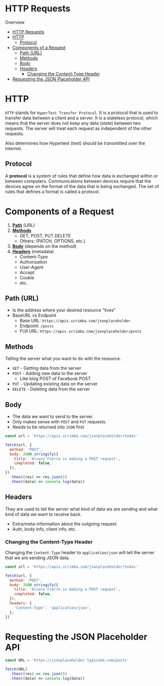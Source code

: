 # HTTP Requests

Overview

- [HTTP Requests](#http-requests)
- [HTTP](#http)
  - [Protocol](#protocol)
- [Components of a Request](#components-of-a-request)
  - [Path (URL)](#path-url)
  - [Methods](#methods)
  - [Body](#body)
  - [Headers](#headers)
    - [Changing the Content-Type Header](#changing-the-content-type-header)
- [Requesting the JSON Placeholder API](#requesting-the-json-placeholder-api)

# HTTP

`HTTP` stands for `HyperText Transfer Protocol`. It is a protocol that is used to transfer data between a client and a server. It is a stateless protocol, which means that the server does not keep any data (state) between two requests. The server will treat each request as independent of the other requests.

Also determines how Hypertext (text) should be transmitted over the internet.

## Protocol

A **protocol** is a system of rules that define how data is exchanged within or between computers. Communications between devices require that the devices agree on the format of the data that is being exchanged. The set of rules that defines a format is called a protocol.

# Components of a Request

1. **[Path](#path-url)** (URL)
2. **[Methods](#methods)**
   - GET, POST, PUT DELETE
   - Others: (PATCH, OPTIONS, etc.)
3. **[Body](#body)** (depends on the method)
4. **[Headers](#headers)** (metadata)
   - Content-Type
   - Authorization
   - User-Agent
   - Accept
   - Cookie
   - etc.

## Path (URL)

- Is the address where your desired resource "lives"
- BaseURL vs Endpoint
  - Base URL: `https://apis.scrimba.com/jsonplaceholder`
  - Endpoint: `/posts`
  - FUll URL: `https://apis.scrimba.com/jsonplaceholder/posts`

## Methods

Telling the server what you want to do with the resource.

- `GET` - Getting data from the server
- `POST` - Adding new data to the server
  - Like blog POST of Facebook POST
- `PUT` - Updating existing data on the server
- `DELETE` - Deleting data from the server

## Body

- The data we want to send to the server.
- Only makes sense with `POST` and `PUT` requests.
- Needs to be returned into `JSON` first

```js
const url = 'https://apis.scrimba.com/jsonplaceholder/todos'

fetch(url, {
  method: 'POST',
  body: JSON.stringify({
    title: 'Alvaro Fierro is making a POST request',
    completed: false,
  }),
})
  .then((res) => res.json())
  .then((data) => console.log(data))
```

## Headers

They are used to tell the server what kind of data we are sending and what kind of data we want to receive back.

- Extra/meta-information about the outgoing request
- Auth, body info, client info, etc.

### Changing the Content-Type Header

Changing the `Content-Type` header to `application/json` will tell the server that we are sending JSON data.

```js
const url = 'https://apis.scrimba.com/jsonplaceholder/todos'

fetch(url, {
  method: 'POST',
  body: JSON.stringify({
    title: 'Alvaro Fierro is making a POST request',
    completed: false,
  }),
  headers: {
    'Content-Type': 'application/json',
  },
})
```

# Requesting the JSON Placeholder API

```js
const URL = 'https://jsonplaceholder.typicode.com/posts'

fetch(URL)
  .then((res) => res.json())
  .then((data) => console.log(data))
```
